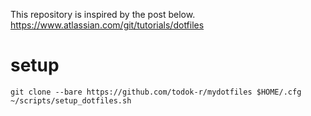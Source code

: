 This repository is inspired by the post below.
https://www.atlassian.com/git/tutorials/dotfiles

# setup
```
git clone --bare https://github.com/todok-r/mydotfiles $HOME/.cfg
~/scripts/setup_dotfiles.sh
```
